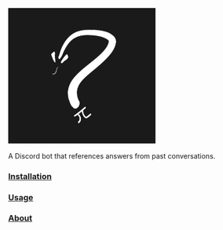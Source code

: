 <img src="viper.png" alt="Viper Discord Bot" width="300"/>

A Discord bot that references answers from past conversations.

### [Installation](installation.md)
### [Usage](usage.md)
### [About](about.md)
